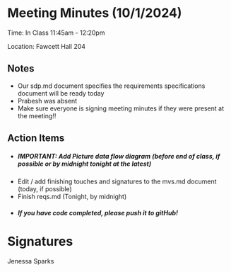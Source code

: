 # Meeting Minutes (10/1/2024)

Time: In Class 11:45am - 12:20pm

Location: Fawcett Hall 204

## Notes
- Our sdp.md document specifies the requirements specifications document will be ready today
- Prabesh was absent
- Make sure everyone is signing meeting minutes if they were present at the meeting!!
## Action Items
- ##### IMPORTANT: Add Picture data flow diagram (before end of class, if possible or by midnight tonight at the latest)
- Edit / add finishing touches and signatures to the mvs.md document (today, if possible)
- Finish reqs.md (Tonight, by midnight)
- ##### If you have code completed, please push it to gitHub! 

# Signatures
Jenessa Sparks
